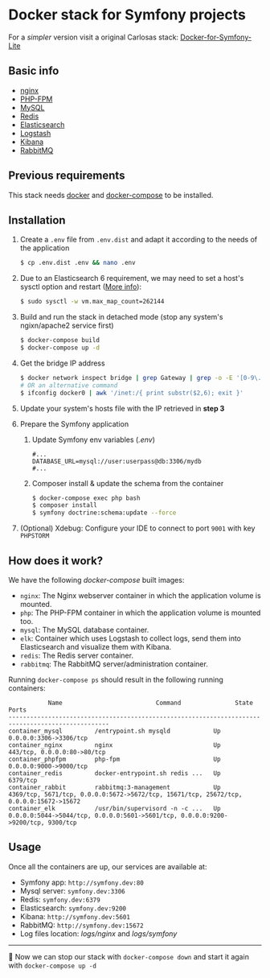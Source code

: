 # Docker stack for Symfony projects

For a *simpler* version visit a original Carlosas stack: [Docker-for-Symfony-Lite](https://github.com/carlosas/docker-for-symfony-lite)

## Basic info

* [nginx](https://nginx.org/)
* [PHP-FPM](https://php-fpm.org/)
* [MySQL](https://www.mysql.com/)
* [Redis](https://redis.io/)
* [Elasticsearch](https://www.elastic.co/products/elasticsearch)
* [Logstash](https://www.elastic.co/products/logstash)
* [Kibana](https://www.elastic.co/products/kibana)
* [RabbitMQ](https://www.rabbitmq.com/)

## Previous requirements

This stack needs [docker](https://www.docker.com/) and [docker-compose](https://docs.docker.com/compose/) to be installed.

## Installation

1. Create a `.env` file from `.env.dist` and adapt it according to the needs of the application

    ```sh
    $ cp .env.dist .env && nano .env
    ```

2.  Due to an Elasticsearch 6 requirement, we may need to set a host's sysctl option and restart ([More info](https://github.com/spujadas/elk-docker/issues/92)):

    ```sh
    $ sudo sysctl -w vm.max_map_count=262144
    ```

3. Build and run the stack in detached mode (stop any system's ngixn/apache2 service first)

    ```sh
    $ docker-compose build
    $ docker-compose up -d
    ```

4. Get the bridge IP address

    ```sh
    $ docker network inspect bridge | grep Gateway | grep -o -E '[0-9\.]+'
    # OR an alternative command
    $ ifconfig docker0 | awk '/inet:/{ print substr($2,6); exit }'
    ```

5. Update your system's hosts file with the IP retrieved in **step 3**

6. Prepare the Symfony application
    1. Update Symfony env variables (*.env*)

        ```
        #...
        DATABASE_URL=mysql://user:userpass@db:3306/mydb
        #...
        ```

    2. Composer install & update the schema from the container

        ```sh
        $ docker-compose exec php bash
        $ composer install
        $ symfony doctrine:schema:update --force
        ```
7. (Optional) Xdebug: Configure your IDE to connect to port `9001` with key `PHPSTORM`

## How does it work?

We have the following *docker-compose* built images:

* `nginx`: The Nginx webserver container in which the application volume is mounted.
* `php`: The PHP-FPM container in which the application volume is mounted too.
* `mysql`: The MySQL database container.
* `elk`: Container which uses Logstash to collect logs, send them into Elasticsearch and visualize them with Kibana.
* `redis`: The Redis server container.
* `rabbitmq`: The RabbitMQ server/administration container.

Running `docker-compose ps` should result in the following running containers:

```
           Name                          Command               State              Ports
--------------------------------------------------------------------------------------------------
container_mysql         /entrypoint.sh mysqld            Up      0.0.0.0:3306->3306/tcp
container_nginx         nginx                            Up      443/tcp, 0.0.0.0:80->80/tcp
container_phpfpm        php-fpm                          Up      0.0.0.0:9000->9000/tcp
container_redis         docker-entrypoint.sh redis ...   Up      6379/tcp
container_rabbit        rabbitmq:3-management            Up      4369/tcp, 5671/tcp, 0.0.0.0:5672->5672/tcp, 15671/tcp, 25672/tcp, 0.0.0.0:15672->15672
container_elk           /usr/bin/supervisord -n -c ...   Up      0.0.0.0:5044->5044/tcp, 0.0.0.0:5601->5601/tcp, 0.0.0.0:9200->9200/tcp, 9300/tcp
```

## Usage

Once all the containers are up, our services are available at:

* Symfony app: `http://symfony.dev:80`
* Mysql server: `symfony.dev:3306`
* Redis: `symfony.dev:6379`
* Elasticsearch: `symfony.dev:9200`
* Kibana: `http://symfony.dev:5601`
* RabbitMQ: `http://symfony.dev:15672`
* Log files location: *logs/nginx* and *logs/symfony*

---

:tada: Now we can stop our stack with `docker-compose down` and start it again with `docker-compose up -d`
